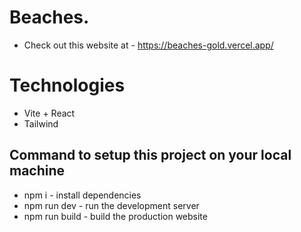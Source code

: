 # Beaches.
- Check out this website at - https://beaches-gold.vercel.app/

# Technologies
- Vite + React
- Tailwind

## Command to setup this project on your local machine
- npm i - install dependencies
- npm run dev - run the development server
- npm run build - build the production website

